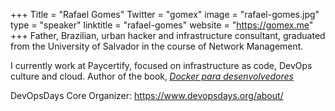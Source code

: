 +++
Title = "Rafael Gomes"
Twitter = "gomex"
image = "rafael-gomes.jpg"
type = "speaker"
linktitle = "rafael-gomes"
website = "https://gomex.me"
+++
Father, Brazilian, urban hacker and infrastructure consultant, graduated from the University of Salvador in the course of Network Management.

I currently work at Paycertify, focused on infrastructure as code, DevOps culture and cloud. Author of the book‚ [*Docker para desenvolvedores*](https://leanpub.com/dockerparadesenvolvedores)

DevOpsDays Core Organizer: https://www.devopsdays.org/about/
